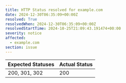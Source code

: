 ```yaml
---
title: HTTP Status resolved for example.com
date: 2024-12-30T06:35:09+00:00Z
resolved: True
resolvedWhen: 2024-12-30T06:35:09+00:00Z
resolvedStartTime: 2024-10-25T21:09:43.191474+00:00
severity: notice
affected:
  - example.com
section: issue
---
```


| Expected Statuses | Actual Status  |
|-------------------|----------------|
| 200, 301, 302 | 200 |
